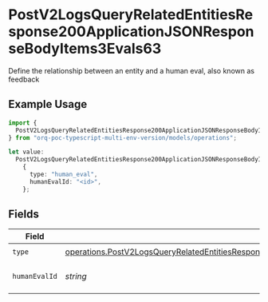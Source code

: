 # PostV2LogsQueryRelatedEntitiesResponse200ApplicationJSONResponseBodyItems3Evals63

Define the relationship between an entity and a human eval, also known as feedback

## Example Usage

```typescript
import {
  PostV2LogsQueryRelatedEntitiesResponse200ApplicationJSONResponseBodyItems3Evals63,
} from "orq-poc-typescript-multi-env-version/models/operations";

let value:
  PostV2LogsQueryRelatedEntitiesResponse200ApplicationJSONResponseBodyItems3Evals63 =
    {
      type: "human_eval",
      humanEvalId: "<id>",
    };
```

## Fields

| Field                                                                                                                                                                                                                | Type                                                                                                                                                                                                                 | Required                                                                                                                                                                                                             | Description                                                                                                                                                                                                          |
| -------------------------------------------------------------------------------------------------------------------------------------------------------------------------------------------------------------------- | -------------------------------------------------------------------------------------------------------------------------------------------------------------------------------------------------------------------- | -------------------------------------------------------------------------------------------------------------------------------------------------------------------------------------------------------------------- | -------------------------------------------------------------------------------------------------------------------------------------------------------------------------------------------------------------------- |
| `type`                                                                                                                                                                                                               | [operations.PostV2LogsQueryRelatedEntitiesResponse200ApplicationJSONResponseBodyItems3Evals63Type](../../models/operations/postv2logsqueryrelatedentitiesresponse200applicationjsonresponsebodyitems3evals63type.md) | :heavy_check_mark:                                                                                                                                                                                                   | N/A                                                                                                                                                                                                                  |
| `humanEvalId`                                                                                                                                                                                                        | *string*                                                                                                                                                                                                             | :heavy_check_mark:                                                                                                                                                                                                   | The id of the resource                                                                                                                                                                                               |